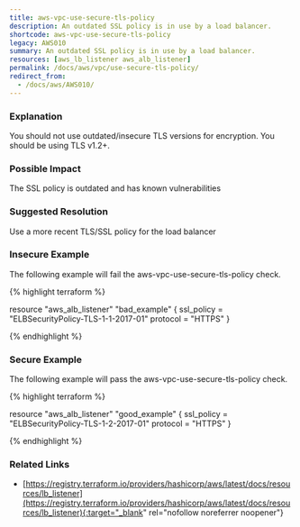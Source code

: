 ```yaml
---
title: aws-vpc-use-secure-tls-policy
description: An outdated SSL policy is in use by a load balancer.
shortcode: aws-vpc-use-secure-tls-policy
legacy: AWS010
summary: An outdated SSL policy is in use by a load balancer. 
resources: [aws_lb_listener aws_alb_listener] 
permalink: /docs/aws/vpc/use-secure-tls-policy/
redirect_from: 
  - /docs/aws/AWS010/
---
```


### Explanation


You should not use outdated/insecure TLS versions for encryption. You should be using TLS v1.2+. 


### Possible Impact
The SSL policy is outdated and has known vulnerabilities

### Suggested Resolution
Use a more recent TLS/SSL policy for the load balancer


### Insecure Example

The following example will fail the aws-vpc-use-secure-tls-policy check.

{% highlight terraform %}

resource "aws_alb_listener" "bad_example" {
	ssl_policy = "ELBSecurityPolicy-TLS-1-1-2017-01"
	protocol = "HTTPS"
}

{% endhighlight %}



### Secure Example

The following example will pass the aws-vpc-use-secure-tls-policy check.

{% highlight terraform %}

resource "aws_alb_listener" "good_example" {
	ssl_policy = "ELBSecurityPolicy-TLS-1-2-2017-01"
	protocol = "HTTPS"
}

{% endhighlight %}



### Related Links


- [https://registry.terraform.io/providers/hashicorp/aws/latest/docs/resources/lb_listener](https://registry.terraform.io/providers/hashicorp/aws/latest/docs/resources/lb_listener){:target="_blank" rel="nofollow noreferrer noopener"}


